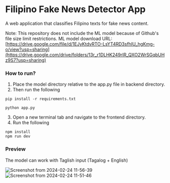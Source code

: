 # Filipino Fake News Detector App
A web application that classifies Filipino texts for fake news content.

Note: This repository does not include the ML model because of Github's file size limit restrictions.
ML model download URL: [https://drive.google.com/file/d/1EJyKtdvRTO-LsYT4RD3sfhIU_hgKmg-o/view?usp=sharing](https://drive.google.com/drive/folders/13r_r1DLHK249rIR_QXO2WrSGqbUHz9S7?usp=sharing)

### How to run?
1. Place the model directory relative to the app.py file in backend directory.
2. Then run the following
```
pip install -r requirements.txt
```
```
python app.py
```
3. Open a new terminal tab and navigate to the frontend directory.
4. Run the following
```
npm install
npm run dev
```

### Preview
<p>The model can work with Taglish input (Tagalog + English) </p>

![Screenshot from 2024-02-24 11-56-39](https://github.com/JohnEsleyer/filipino-fake-news-detector/assets/66754038/5ed4af13-5e93-4949-bfb7-8b7fa618676e)
![Screenshot from 2024-02-24 11-51-46](https://github.com/JohnEsleyer/filipino-fake-news-detector/assets/66754038/ad2f2883-3f4b-4814-99b4-8e165910741a)


